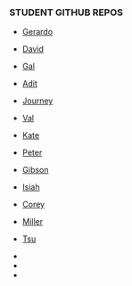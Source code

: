 ### STUDENT GITHUB REPOS

* [Gerardo](https://github.com/gerradt1/Project)

* [David](https://github.com/Draddi/David-R)

* [Gal](https://github.com/Galbb811/Mtech-spring-2025)

* [Adit](https://github.com/Adit452/Mtec1201_Spring2025_AditV)

* [Journey](https://github.com/journx/MTEC1201-SPRING)

* [Val](https://github.com/SirWhereIsMyFood/stain-free-code-1201)

* [Kate](https://github.com/kcrennan/mtec-1201)
  
* [Peter](https://github.com/PeterV-git/MTech1201-Spring-2025)

* [Gibson](https://github.com/GKwong24/MTEC1201_Gibson)

* [Isiah](https://github.com/zayflaiiiir/Isiah_Repo/tree/main)

* [Corey](https://github.com/Dale06-max/mtec1201_sp25)

* [Miller](https://github.com/Miller123456789/Miller-Repository)

* [Tsu](https://github.com/tsu000/MTEC1201_Tsu)

*

*

*



